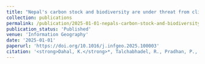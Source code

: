 ```yaml
---
title: "Nepal's carbon stock and biodiversity are under threat from climate exacerbated forest fires"
collection: publications
permalink: /publication/2025-01-01-nepals-carbon-stock-and-biodiversity-are-under-thr
publication_status: 'Published'
venue: 'Information Geography'
date: '2025-01-01'
paperurl: 'https://doi.org/10.1016/j.infgeo.2025.100003'
citation: '<strong>Dahal, K.</strong>*, Talchabhadel, R., Pradhan, P., Parajuli, S., Shrestha, D., Chhetri, R., Gautam, A. P., Tamrakar, R., Gurung, S., & Kumar, S. (2025). &quot;Nepal’s carbon stock and biodiversity are under threat from climate exacerbated forest fires.&quot; <i>Information Geography</i>.'
---
```


